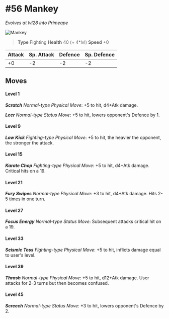# #56 Mankey
*Evolves at lvl28 into Primeape*

![Mankey](https://img.pokemondb.net/sprites/home/normal/1x/mankey.png)

> **Type** Fighting
> **Health** 40 (+ 4\*lvl)
> **Speed** +0

| Attack | Sp. Attack | Defence | Sp. Defence |
| ------ | ---------- | ------- | ----------- |
| +0 | -2 | -2 | -2 |

## Moves
#### Level 1

***Scratch** Normal-type Physical Move*: +5 to hit, d4+Atk damage. 

***Leer** Normal-type Status Move*: +5 to hit, lowers opponent's Defence by 1.
#### Level 9

***Low Kick** Fighting-type Physical Move*: +5 to hit, the heavier the opponent, the stronger the attack.
#### Level 15

***Karate Chop** Fighting-type Physical Move*: +5 to hit, d4+Atk damage. Critical hits on a 19.
#### Level 21

***Fury Swipes** Normal-type Physical Move*: +3 to hit, d4+Atk damage. Hits 2-5 times in one turn.
#### Level 27

***Focus Energy** Normal-type Status Move*: Subsequent attacks critical hit on a 19.
#### Level 33

***Seismic Toss** Fighting-type Physical Move*: +5 to hit, inflicts damage equal to user's level.
#### Level 39

***Thrash** Normal-type Physical Move*: +5 to hit, d12+Atk damage. User attacks for 2-3 turns but then becomes confused.
#### Level 45

***Screech** Normal-type Status Move*: +3 to hit, lowers opponent's Defence by 2.

